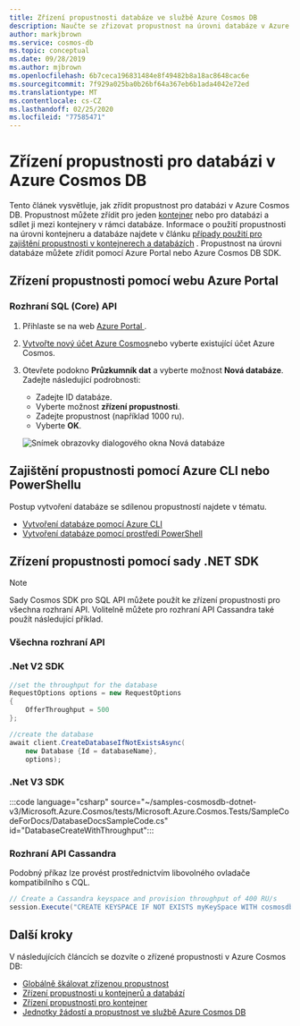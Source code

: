 ```yaml
---
title: Zřízení propustnosti databáze ve službě Azure Cosmos DB
description: Naučte se zřizovat propustnost na úrovni databáze v Azure Cosmos DB pomocí Azure Portal, CLI, PowerShellu a různých dalších sad SDK.
author: markjbrown
ms.service: cosmos-db
ms.topic: conceptual
ms.date: 09/28/2019
ms.author: mjbrown
ms.openlocfilehash: 6b7ceca196831484e8f49482b8a18ac8648cac6e
ms.sourcegitcommit: 7f929a025ba0b26bf64a367eb6b1ada4042e72ed
ms.translationtype: MT
ms.contentlocale: cs-CZ
ms.lasthandoff: 02/25/2020
ms.locfileid: "77585471"
---
```

# <a name="provision-throughput-on-a-database-in-azure-cosmos-db"></a>Zřízení propustnosti pro databázi v Azure Cosmos DB

Tento článek vysvětluje, jak zřídit propustnost pro databázi v Azure Cosmos DB. Propustnost můžete zřídit pro jeden [kontejner](how-to-provision-container-throughput.md) nebo pro databázi a sdílet ji mezi kontejnery v rámci databáze. Informace o použití propustnosti na úrovni kontejneru a databáze najdete v článku [případy použití pro zajištění propustnosti v kontejnerech a databázích](set-throughput.md) . Propustnost na úrovni databáze můžete zřídit pomocí Azure Portal nebo Azure Cosmos DB SDK.

## <a name="provision-throughput-using-azure-portal"></a>Zřízení propustnosti pomocí webu Azure Portal

### <a id="portal-sql"></a>Rozhraní SQL (Core) API

1. Přihlaste se na web [Azure Portal ](https://portal.azure.com/).

1. [Vytvořte nový účet Azure Cosmos](create-sql-api-dotnet.md#create-account)nebo vyberte existující účet Azure Cosmos.

1. Otevřete podokno **Průzkumník dat** a vyberte možnost **Nová databáze**. Zadejte následující podrobnosti:

   * Zadejte ID databáze.
   * Vyberte možnost **zřízení propustnosti**.
   * Zadejte propustnost (například 1000 ru).
   * Vyberte **OK**.

    ![Snímek obrazovky dialogového okna Nová databáze](./media/how-to-provision-database-throughput/provision-database-throughput-portal-all-api.png)

## <a name="provision-throughput-using-azure-cli-or-powershell"></a>Zajištění propustnosti pomocí Azure CLI nebo PowerShellu

Postup vytvoření databáze se sdílenou propustností najdete v tématu.

* [Vytvoření databáze pomocí Azure CLI](manage-with-cli.md#create-a-database-with-shared-throughput)
* [Vytvoření databáze pomocí prostředí PowerShell](manage-with-powershell.md#create-db-ru)

## <a name="provision-throughput-using-net-sdk"></a>Zřízení propustnosti pomocí sady .NET SDK

> [!Note]
> Sady Cosmos SDK pro SQL API můžete použít ke zřízení propustnosti pro všechna rozhraní API. Volitelně můžete pro rozhraní API Cassandra také použít následující příklad.

### <a id="dotnet-all"></a>Všechna rozhraní API

### <a name="net-v2-sdk"></a>.Net V2 SDK

```csharp
//set the throughput for the database
RequestOptions options = new RequestOptions
{
    OfferThroughput = 500
};

//create the database
await client.CreateDatabaseIfNotExistsAsync(
    new Database {Id = databaseName},  
    options);
```

### <a name="net-v3-sdk"></a>.Net V3 SDK

:::code language="csharp" source="~/samples-cosmosdb-dotnet-v3/Microsoft.Azure.Cosmos/tests/Microsoft.Azure.Cosmos.Tests/SampleCodeForDocs/DatabaseDocsSampleCode.cs" id="DatabaseCreateWithThroughput":::

### <a id="dotnet-cassandra"></a>Rozhraní API Cassandra
Podobný příkaz lze provést prostřednictvím libovolného ovladače kompatibilního s CQL. 
```csharp
// Create a Cassandra keyspace and provision throughput of 400 RU/s
session.Execute("CREATE KEYSPACE IF NOT EXISTS myKeySpace WITH cosmosdb_provisioned_throughput=400");
```
 
## <a name="next-steps"></a>Další kroky

V následujících článcích se dozvíte o zřízené propustnosti v Azure Cosmos DB:

* [Globálně škálovat zřízenou propustnost](scaling-throughput.md)
* [Zřízení propustnosti u kontejnerů a databází](set-throughput.md)
* [Zřízení propustnosti pro kontejner](how-to-provision-container-throughput.md)
* [Jednotky žádostí a propustnost ve službě Azure Cosmos DB](request-units.md)
